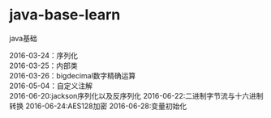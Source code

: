 # java-base-learn
java基础

2016-03-24：序列化</br>
2016-03-25：内部类</br>
2016-03-26：bigdecimal数字精确运算</br>
2016-05-04：自定义注解</br>
2016-06-20:jackson序列化以及反序列化
2016-06-22:二进制字节流与十六进制转换
2016-06-24:AES128加密
2016-06-28:变量初始化
